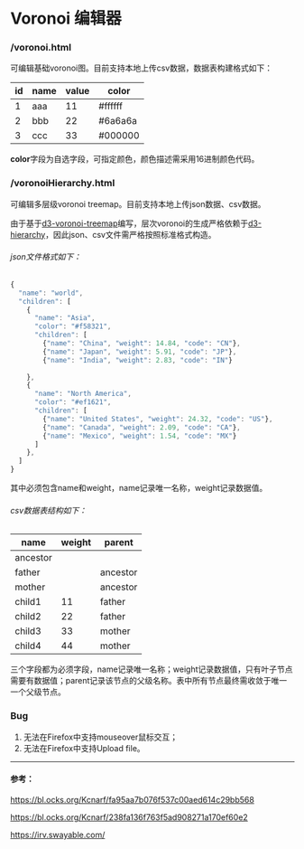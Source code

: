 # Voronoi 编辑器

### /voronoi.html

可编辑基础voronoi图。目前支持本地上传csv数据，数据表构建格式如下：

| id   | name | value | color   |
| ---- | ---- | ----- | ------- |
| 1    | aaa  | 11    | #ffffff |
| 2    | bbb  | 22    | #6a6a6a |
| 3    | ccc  | 33    | #000000 |

**color**字段为自选字段，可指定颜色，颜色描述需采用16进制颜色代码。

### /voronoiHierarchy.html

可编辑多层级voronoi treemap。目前支持本地上传json数据、csv数据。

由于基于[d3-voronoi-treemap](https://github.com/Kcnarf/d3-voronoi-treemap)编写，层次voronoi的生成严格依赖于[d3-hierarchy](https://github.com/d3/d3-hierarchy#hierarchy)，因此json、csv文件需严格按照标准格式构造。

###### json文件格式如下：

```javascript
{
  "name": "world",
  "children": [
    {
      "name": "Asia",
      "color": "#f58321",
      "children": [
        {"name": "China", "weight": 14.84, "code": "CN"},
        {"name": "Japan", "weight": 5.91, "code": "JP"},
        {"name": "India", "weight": 2.83, "code": "IN"}
          
    },
    {
      "name": "North America",
      "color": "#ef1621",
      "children": [
        {"name": "United States", "weight": 24.32, "code": "US"},
        {"name": "Canada", "weight": 2.09, "code": "CA"},
        {"name": "Mexico", "weight": 1.54, "code": "MX"}
      ]
    },
  ]
}
```

其中必须包含name和weight，name记录唯一名称，weight记录数据值。

###### csv数据表结构如下：

| name     | weight | parent   |
| -------- | ------ | -------- |
| ancestor |        |          |
| father   |        | ancestor |
| mother   |        | ancestor |
| child1   | 11     | father   |
| child2   | 22     | father   |
| child3   | 33     | mother   |
| child4   | 44     | mother   |

三个字段都为必须字段，name记录唯一名称；weight记录数据值，只有叶子节点需要有数据值；parent记录该节点的父级名称。表中所有节点最终需收敛于唯一一个父级节点。

### Bug
1. 无法在Firefox中支持mouseover鼠标交互；
2. 无法在Firefox中支持Upload file。


------

#### 参考：

https://bl.ocks.org/Kcnarf/fa95aa7b076f537c00aed614c29bb568

https://bl.ocks.org/Kcnarf/238fa136f763f5ad908271a170ef60e2

https://irv.swayable.com/
